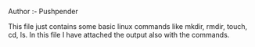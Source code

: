 Author :- Pushpender

This file just contains some basic linux commands like mkdir, rmdir, touch, cd, ls.
In this file I have attached the output also with the commands.
